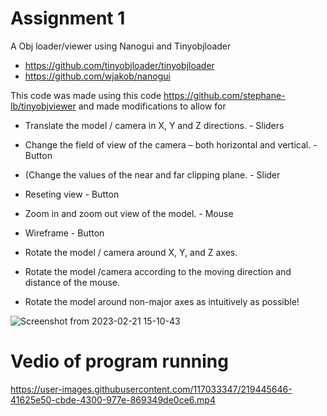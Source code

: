 # Assignment 1
A Obj loader/viewer using Nanogui and Tinyobjloader

* https://github.com/tinyobjloader/tinyobjloader
* https://github.com/wjakob/nanogui

This code was made using this code 
https://github.com/stephane-lb/tinyobjviewer
and made modifications to allow for 

* Translate the model / camera in X, Y and Z directions.	- Sliders
* Change the field of view of the camera – both horizontal and vertical. - Button
* (Change the values of the near and far clipping plane. - Slider
* Reseting view - Button
* Zoom in and zoom out view of the model. - Mouse
* Wireframe - Button

* Rotate the model / camera around X, Y, and Z axes.
* Rotate the model /camera according to the moving direction and distance of the mouse.
* Rotate the model around non-major axes as intuitively as possible!

![Screenshot from 2023-02-21 15-10-43](https://user-images.githubusercontent.com/117033347/220448040-e394b8d1-5014-439c-b8fa-ae00f6753f6a.png)

# Vedio of program running
https://user-images.githubusercontent.com/117033347/219445646-41625e50-cbde-4300-977e-869349de0ce6.mp4


